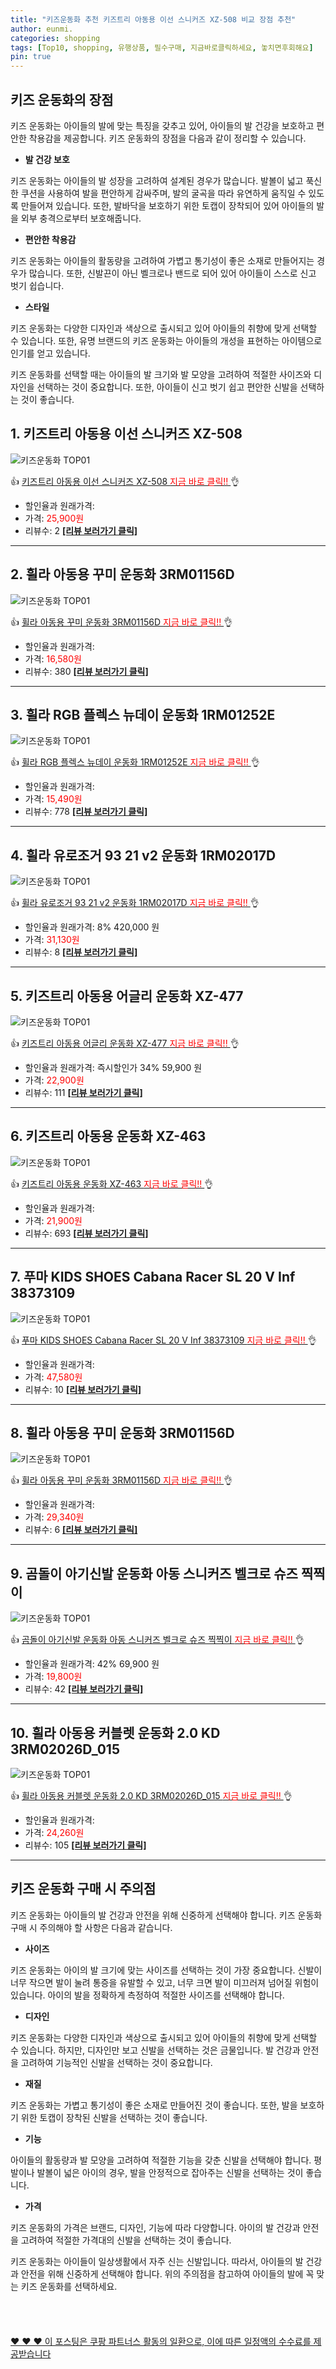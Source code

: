 ```yaml
---
title: "키즈운동화 추천 키즈트리 아동용 이선 스니커즈 XZ-508 비교 장점 추천"
author: eunmi.
categories: shopping
tags: [Top10, shopping, 유행상품, 필수구매, 지금바로클릭하세요, 놓치면후회해요]
pin: true
---
```

## 키즈 운동화의 장점

키즈 운동화는 아이들의 발에 맞는 특징을 갖추고 있어, 아이들의 발 건강을 보호하고 편안한 착용감을 제공합니다. 키즈 운동화의 장점을 다음과 같이 정리할 수 있습니다.

* **발 건강 보호**

키즈 운동화는 아이들의 발 성장을 고려하여 설계된 경우가 많습니다. 발볼이 넓고 푹신한 쿠션을 사용하여 발을 편안하게 감싸주며, 발의 굴곡을 따라 유연하게 움직일 수 있도록 만들어져 있습니다. 또한, 발바닥을 보호하기 위한 토캡이 장착되어 있어 아이들의 발을 외부 충격으로부터 보호해줍니다.

* **편안한 착용감**

키즈 운동화는 아이들의 활동량을 고려하여 가볍고 통기성이 좋은 소재로 만들어지는 경우가 많습니다. 또한, 신발끈이 아닌 벨크로나 밴드로 되어 있어 아이들이 스스로 신고 벗기 쉽습니다.

* **스타일**

키즈 운동화는 다양한 디자인과 색상으로 출시되고 있어 아이들의 취향에 맞게 선택할 수 있습니다. 또한, 유명 브랜드의 키즈 운동화는 아이들의 개성을 표현하는 아이템으로 인기를 얻고 있습니다.

키즈 운동화를 선택할 때는 아이들의 발 크기와 발 모양을 고려하여 적절한 사이즈와 디자인을 선택하는 것이 중요합니다. 또한, 아이들이 신고 벗기 쉽고 편안한 신발을 선택하는 것이 좋습니다.

   

## 1. 키즈트리 아동용 이선 스니커즈 XZ-508

![키즈운동화 TOP01](https://thumbnail10.coupangcdn.com/thumbnails/remote/230x230ex/image/rs_quotation_api/b1k7jj6g/64dd7ae488824a0b88e32b94b7ed1dbe.jpg)


👍 [키즈트리 아동용 이선 스니커즈 XZ-508 <font color=red> 지금 바로 클릭!! </font> ](https://link.coupang.com/re/AFFSDP?lptag=AF3617701&subid=GithubCoopas&pageKey=7232893353&traceid=V0-153&itemId=18357622505&vendorItemId=85501424807) 👌 


- 할인율과 원래가격: 
- 가격: <span style='color:red'>25,900원</span>
- 리뷰수: 2  [**[리뷰 보러가기 클릭]**](https://link.coupang.com/re/AFFSDP?lptag=AF3617701&subid=GithubCoopas&pageKey=7232893353&traceid=V0-153&itemId=18357622505&vendorItemId=85501424807)

---


   

## 2. 휠라 아동용 꾸미 운동화 3RM01156D

![키즈운동화 TOP01](https://thumbnail8.coupangcdn.com/thumbnails/remote/230x230ex/image/rs_quotation_api/obln6p25/0714b941d5984fbfbf02a9cb63933816.jpg)


👍 [휠라 아동용 꾸미 운동화 3RM01156D <font color=red> 지금 바로 클릭!! </font> ](https://link.coupang.com/re/AFFSDP?lptag=AF3617701&subid=GithubCoopas&pageKey=4841307775&traceid=V0-153&itemId=6257151521&vendorItemId=73453010438) 👌 


- 할인율과 원래가격: 
- 가격: <span style='color:red'>16,580원</span>
- 리뷰수: 380  [**[리뷰 보러가기 클릭]**](https://link.coupang.com/re/AFFSDP?lptag=AF3617701&subid=GithubCoopas&pageKey=4841307775&traceid=V0-153&itemId=6257151521&vendorItemId=73453010438)

---


   

## 3. 휠라 RGB 플렉스 뉴데이 운동화 1RM01252E

![키즈운동화 TOP01](https://thumbnail10.coupangcdn.com/thumbnails/remote/230x230ex/image/retail/images/1775996705100439-31959120-8ce4-4d9a-ad24-34e4a8081f49.jpg)


👍 [휠라 RGB 플렉스 뉴데이 운동화 1RM01252E <font color=red> 지금 바로 클릭!! </font> ](https://link.coupang.com/re/AFFSDP?lptag=AF3617701&subid=GithubCoopas&pageKey=6329093492&traceid=V0-153&itemId=13227162859&vendorItemId=80485326260) 👌 


- 할인율과 원래가격: 
- 가격: <span style='color:red'>15,490원</span>
- 리뷰수: 778  [**[리뷰 보러가기 클릭]**](https://link.coupang.com/re/AFFSDP?lptag=AF3617701&subid=GithubCoopas&pageKey=6329093492&traceid=V0-153&itemId=13227162859&vendorItemId=80485326260)

---


   

## 4. 휠라 유로조거 93 21 v2 운동화 1RM02017D

![키즈운동화 TOP01](https://thumbnail9.coupangcdn.com/thumbnails/remote/230x230ex/image/rs_quotation_api/8os2baxf/a05c244db3554b22b3774e5c2ac6f227.jpg)


👍 [휠라 유로조거 93 21 v2 운동화 1RM02017D <font color=red> 지금 바로 클릭!! </font> ](https://link.coupang.com/re/AFFSDP?lptag=AF3617701&subid=GithubCoopas&pageKey=6143508817&traceid=V0-153&itemId=11804427963&vendorItemId=79077981112) 👌 


- 할인율과 원래가격: 8%  420,000   원
- 가격: <span style='color:red'>31,130원</span>
- 리뷰수: 8  [**[리뷰 보러가기 클릭]**](https://link.coupang.com/re/AFFSDP?lptag=AF3617701&subid=GithubCoopas&pageKey=6143508817&traceid=V0-153&itemId=11804427963&vendorItemId=79077981112)

---


   

## 5. 키즈트리 아동용 어글리 운동화 XZ-477

![키즈운동화 TOP01](https://thumbnail8.coupangcdn.com/thumbnails/remote/230x230ex/image/retail/images/3480563667033048-c7e32835-9986-4115-bd47-cb58325e3f3d.jpg)


👍 [키즈트리 아동용 어글리 운동화 XZ-477 <font color=red> 지금 바로 클릭!! </font> ](https://link.coupang.com/re/AFFSDP?lptag=AF3617701&subid=GithubCoopas&pageKey=6500775442&traceid=V0-153&itemId=14311000975&vendorItemId=81555694242) 👌 


- 할인율과 원래가격: 즉시할인가 34%  59,900   원
- 가격: <span style='color:red'>22,900원</span>
- 리뷰수: 111  [**[리뷰 보러가기 클릭]**](https://link.coupang.com/re/AFFSDP?lptag=AF3617701&subid=GithubCoopas&pageKey=6500775442&traceid=V0-153&itemId=14311000975&vendorItemId=81555694242)

---


   

## 6. 키즈트리 아동용 운동화 XZ-463

![키즈운동화 TOP01](https://thumbnail7.coupangcdn.com/thumbnails/remote/230x230ex/image/rs_quotation_api/chb8hach/8b0b95744a524556b15c683147e27636.jpg)


👍 [키즈트리 아동용 운동화 XZ-463 <font color=red> 지금 바로 클릭!! </font> ](https://link.coupang.com/re/AFFSDP?lptag=AF3617701&subid=GithubCoopas&pageKey=6063966773&traceid=V0-153&itemId=11163948018&vendorItemId=78442080271) 👌 


- 할인율과 원래가격: 
- 가격: <span style='color:red'>21,900원</span>
- 리뷰수: 693  [**[리뷰 보러가기 클릭]**](https://link.coupang.com/re/AFFSDP?lptag=AF3617701&subid=GithubCoopas&pageKey=6063966773&traceid=V0-153&itemId=11163948018&vendorItemId=78442080271)

---


   

## 7. 푸마 KIDS SHOES Cabana Racer SL 20 V Inf 38373109

![키즈운동화 TOP01](https://thumbnail10.coupangcdn.com/thumbnails/remote/230x230ex/image/rs_quotation_api/hf34s6hi/07e0deac4ae84abc81b1a2bb3be6725b.jpg)


👍 [푸마 KIDS SHOES Cabana Racer SL 20 V Inf 38373109 <font color=red> 지금 바로 클릭!! </font> ](https://link.coupang.com/re/AFFSDP?lptag=AF3617701&subid=GithubCoopas&pageKey=7215060038&traceid=V0-153&itemId=18269123272&vendorItemId=85415400640) 👌 


- 할인율과 원래가격: 
- 가격: <span style='color:red'>47,580원</span>
- 리뷰수: 10  [**[리뷰 보러가기 클릭]**](https://link.coupang.com/re/AFFSDP?lptag=AF3617701&subid=GithubCoopas&pageKey=7215060038&traceid=V0-153&itemId=18269123272&vendorItemId=85415400640)

---


   

## 8. 휠라 아동용 꾸미 운동화 3RM01156D

![키즈운동화 TOP01](https://thumbnail10.coupangcdn.com/thumbnails/remote/230x230ex/image/rs_quotation_api/mtzmccug/0610722523da4cd1889350f96d3747f4.jpg)


👍 [휠라 아동용 꾸미 운동화 3RM01156D <font color=red> 지금 바로 클릭!! </font> ](https://link.coupang.com/re/AFFSDP?lptag=AF3617701&subid=GithubCoopas&pageKey=4841306425&traceid=V0-153&itemId=6257148318&vendorItemId=73438068293) 👌 


- 할인율과 원래가격: 
- 가격: <span style='color:red'>29,340원</span>
- 리뷰수: 6  [**[리뷰 보러가기 클릭]**](https://link.coupang.com/re/AFFSDP?lptag=AF3617701&subid=GithubCoopas&pageKey=4841306425&traceid=V0-153&itemId=6257148318&vendorItemId=73438068293)

---


   

## 9. 곰돌이 아기신발 운동화 아동 스니커즈 벨크로 슈즈 찍찍이

![키즈운동화 TOP01](https://thumbnail7.coupangcdn.com/thumbnails/remote/230x230ex/image/vendor_inventory/7636/6b1c8b432e863605f915db64fe290b1d3483244b3bc10b8334a94df1f9ec.png)


👍 [곰돌이 아기신발 운동화 아동 스니커즈 벨크로 슈즈 찍찍이 <font color=red> 지금 바로 클릭!! </font> ](https://link.coupang.com/re/AFFSDP?lptag=AF3617701&subid=GithubCoopas&pageKey=7621481484&traceid=V0-153&itemId=20207356702&vendorItemId=84892390204) 👌 


- 할인율과 원래가격: 42%  69,900   원
- 가격: <span style='color:red'>19,800원</span>
- 리뷰수: 42  [**[리뷰 보러가기 클릭]**](https://link.coupang.com/re/AFFSDP?lptag=AF3617701&subid=GithubCoopas&pageKey=7621481484&traceid=V0-153&itemId=20207356702&vendorItemId=84892390204)

---


   

## 10. 휠라 아동용 커블렛 운동화 2.0 KD 3RM02026D_015

![키즈운동화 TOP01](https://thumbnail8.coupangcdn.com/thumbnails/remote/230x230ex/image/rs_quotation_api/2d4b10vb/f2997fd465b64df0bdbd36fee4e1adf1.jpg)


👍 [휠라 아동용 커블렛 운동화 2.0 KD 3RM02026D_015 <font color=red> 지금 바로 클릭!! </font> ](https://link.coupang.com/re/AFFSDP?lptag=AF3617701&subid=GithubCoopas&pageKey=6228220657&traceid=V0-153&itemId=12502234859&vendorItemId=79770826011) 👌 


- 할인율과 원래가격: 
- 가격: <span style='color:red'>24,260원</span>
- 리뷰수: 105  [**[리뷰 보러가기 클릭]**](https://link.coupang.com/re/AFFSDP?lptag=AF3617701&subid=GithubCoopas&pageKey=6228220657&traceid=V0-153&itemId=12502234859&vendorItemId=79770826011)

---
## 키즈 운동화 구매 시 주의점

키즈 운동화는 아이들의 발 건강과 안전을 위해 신중하게 선택해야 합니다. 키즈 운동화 구매 시 주의해야 할 사항은 다음과 같습니다.

* **사이즈**

키즈 운동화는 아이의 발 크기에 맞는 사이즈를 선택하는 것이 가장 중요합니다. 신발이 너무 작으면 발이 눌려 통증을 유발할 수 있고, 너무 크면 발이 미끄러져 넘어질 위험이 있습니다. 아이의 발을 정확하게 측정하여 적절한 사이즈를 선택해야 합니다.

* **디자인**

키즈 운동화는 다양한 디자인과 색상으로 출시되고 있어 아이들의 취향에 맞게 선택할 수 있습니다. 하지만, 디자인만 보고 신발을 선택하는 것은 금물입니다. 발 건강과 안전을 고려하여 기능적인 신발을 선택하는 것이 중요합니다.

* **재질**

키즈 운동화는 가볍고 통기성이 좋은 소재로 만들어진 것이 좋습니다. 또한, 발을 보호하기 위한 토캡이 장착된 신발을 선택하는 것이 좋습니다.

* **기능**

아이들의 활동량과 발 모양을 고려하여 적절한 기능을 갖춘 신발을 선택해야 합니다. 평발이나 발볼이 넓은 아이의 경우, 발을 안정적으로 잡아주는 신발을 선택하는 것이 좋습니다.

* **가격**

키즈 운동화의 가격은 브랜드, 디자인, 기능에 따라 다양합니다. 아이의 발 건강과 안전을 고려하여 적절한 가격대의 신발을 선택하는 것이 좋습니다.

키즈 운동화는 아이들이 일상생활에서 자주 신는 신발입니다. 따라서, 아이들의 발 건강과 안전을 위해 신중하게 선택해야 합니다. 위의 주의점을 참고하여 아이들의 발에 꼭 맞는 키즈 운동화를 선택하세요.<br><br><br><br><br> [ ❤ ❤ ❤ 이 포스팅은 쿠팡 파트너스 활동의 일환으로, 이에 따른 일정액의 수수료를 제공받습니다](https://link.coupang.com/a/bcEFyh)